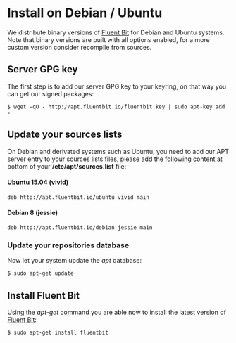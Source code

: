 # Install on Debian / Ubuntu

We distribute binary versions of [Fluent Bit](http://fluentbit.io) for Debian and Ubuntu systems. Note that binary versions are built with all options enabled, for a more custom version consider recompile from sources.

## Server GPG key

The first step is to add our server GPG key to your keyring, on that way you can get our signed packages:

```shell
$ wget -qO - http://apt.fluentbit.io/fluentbit.key | sudo apt-key add -
```

## Update your sources lists

On Debian and derivated systems such as Ubuntu, you need to add our APT server entry to your sources lists files, please add the following content at bottom of your __/etc/apt/sources.list__ file:

#### Ubuntu 15.04 (vivid)

```
deb http://apt.fluentbit.io/ubuntu vivid main
```

#### Debian 8 (jessie)

```
deb http://apt.fluentbit.io/debian jessie main
```

### Update your repositories database

Now let your system update the _apt_ database:

```bash
$ sudo apt-get update
```

## Install Fluent Bit

Using the _apt-get_ command you are able now to install the latest version of [Fluent Bit](http://fluentbit.io):

```shell
$ sudo apt-get install fluentbit
```
